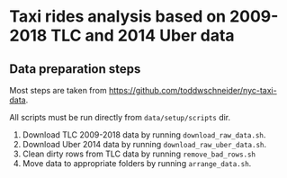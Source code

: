# Taxi rides analysis based on 2009-2018 TLC and 2014 Uber data

## Data preparation steps

Most steps are taken from https://github.com/toddwschneider/nyc-taxi-data.

All scripts must be run directly from `data/setup/scripts` dir.

1. Download TLC 2009-2018 data by running `download_raw_data.sh`.
2. Download Uber 2014 data by running `download_raw_uber_data.sh`.
3. Clean dirty rows from TLC data by running `remove_bad_rows.sh`
4. Move data to appropriate folders by running `arrange_data.sh`.
